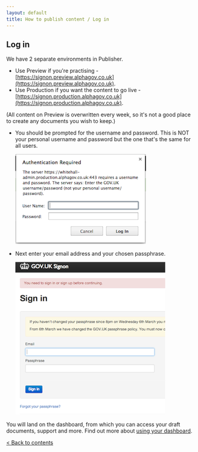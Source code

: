 ```yaml
---
layout: default
title: How to publish content / Log in
---
```


## Log in


We have 2 separate environments in Publisher.

* Use Preview if you're practising - [https://signon.preview.alphagov.co.uk](https://signon.preview.alphagov.co.uk).
* Use Production if you want the content to go live - [https://signon.production.alphagov.co.uk](https://signon.production.alphagov.co.uk).

(All content on Preview is overwritten every week, so it's not a good place to create any documents you wish to keep.)

* You should be prompted for the username and password. This is NOT your personal username and password but the one that's the same for all users.

   ![Get an account 5](get-an-account-5.png)
   
* Next enter your email address and your chosen passphrase.

   ![Logging in 1](logging-in.png)
  
You will land on the dashboard, from which you can access your draft documents, support and more. Find out more about [using your dashboard](http://alphagov.github.io/inside-government-admin-guide/first-steps/your-dashboard.html). 

[< Back to contents](http://alphagov.github.io/inside-government-admin-guide/)

